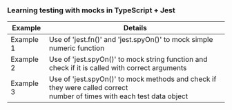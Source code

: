 ### Learning testing with mocks in TypeScript + Jest 

| Example  | Details |
| ------------- | ------------- |
| Example 1   | Use of  'jest.fn()' and 'jest.spyOn()' to mock simple numeric function  
| Example 2   | Use of  'jest.spyOn()' to mock string function  and check if it is called with correct arguments |
| Example 3   | Use of 'jest.spyOn()' to mock methods and check if they were called correct <br> number of times with each test data object  |

